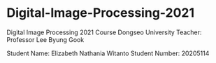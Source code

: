 # Digital-Image-Processing-2021
Digital Image Processing 2021 Course
Dongseo University
Teacher: Professor Lee Byung Gook

Student Name: Elizabeth Nathania Witanto
Student Number: 20205114
